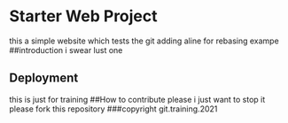 # Starter Web Project
this a simple website which tests the git
adding aline for rebasing exampe
##introduction
i swear lust one
## Deployment
this is just for training
##How to contribute
please i just want to stop it 
please fork this repository
###copyright 
git.training.2021